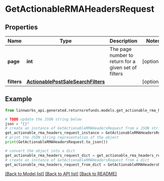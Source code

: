 # GetActionableRMAHeadersRequest


## Properties

Name | Type | Description | Notes
------------ | ------------- | ------------- | -------------
**page** | **int** | The page number to return for a given set of filters | [optional] 
**filters** | [**ActionablePostSaleSearchFilters**](ActionablePostSaleSearchFilters.md) |  | [optional] 

## Example

```python
from linnworks_api.generated.returnsrefunds.models.get_actionable_rma_headers_request import GetActionableRMAHeadersRequest

# TODO update the JSON string below
json = "{}"
# create an instance of GetActionableRMAHeadersRequest from a JSON string
get_actionable_rma_headers_request_instance = GetActionableRMAHeadersRequest.from_json(json)
# print the JSON string representation of the object
print(GetActionableRMAHeadersRequest.to_json())

# convert the object into a dict
get_actionable_rma_headers_request_dict = get_actionable_rma_headers_request_instance.to_dict()
# create an instance of GetActionableRMAHeadersRequest from a dict
get_actionable_rma_headers_request_from_dict = GetActionableRMAHeadersRequest.from_dict(get_actionable_rma_headers_request_dict)
```
[[Back to Model list]](../README.md#documentation-for-models) [[Back to API list]](../README.md#documentation-for-api-endpoints) [[Back to README]](../README.md)


